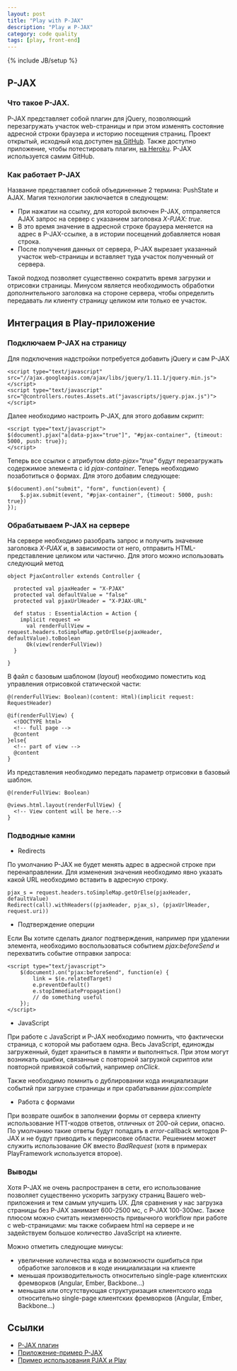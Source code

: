 ```yaml
---
layout: post
title: "Play with P-JAX"
description: "Play и P-JAX"
category: code quality
tags: [play, front-end]
---
```

{% include JB/setup %}

## P-JAX

### Что такое P-JAX.

P-JAX представляет собой плагин для jQuery, позволяющий перезагружать участок web-страницы и при этом изменять состояние адресной строки браузера и историю посещения страниц.
Проект открытый, исходный код доступен [на GitHub](https://github.com/defunkt/jquery-pjax). Также доступно приложение, чтобы потестировать плагин, [на Heroku](http://pjax.heroku.com).
P-JAX используется самим GitHub.

### Как работает P-JAX

Название представляет собой объединенные 2 термина: PushState и AJAX.
Магия технологии заключается в следующем:

* При нажатии на ссылку, для которой включен P-JAX, отпраляется AJAX запрос на сервер с указанием заголовка _X-PJAX: true_.
* В это время значение в адресной строке браузера меняется на адрес в P-JAX-ссылке, а в истории посещений добавляется новая строка.
* После получения данных от сервера, P-JAX вырезает указанный участок web-страницы и вставляет туда участок полученный от сервера.

Такой подход позволяет существенно сократить время загрузки и отрисовки страницы.
Минусом является необходимость обработки дополнительного заголовка на стороне сервера, чтобы определить передавать ли клиенту страницу целиком или только ее участок.

## Интеграция в Play-приложение

### Подключаем P-JAX на страницу

Для подключения надстройки потребуется добавить jQuery и сам P-JAX


    <script type="text/javascript" src="//ajax.googleapis.com/ajax/libs/jquery/1.11.1/jquery.min.js"></script>
    <script type="text/javascript" src="@controllers.routes.Assets.at("javascripts/jquery.pjax.js")"></script>


Далее необходимо настроить P-JAX, для этого добавим скрипт:


    <script type="text/javascript">
    $(document).pjax("a[data-pjax="true"]", "#pjax-container", {timeout: 5000, push: true});
    </script>


Теперь все ссылки с атрибутом _data-pjax="true"_ будут перезагружать содержимое элемента с id _pjax-container_.
Теперь необходимо позаботиться о формах. Для этого добавим следующее:


    $(document).on("submit", "form", function(event) {
        $.pjax.submit(event, "#pjax-container", {timeout: 5000, push: true})
    });


### Обрабатываем P-JAX на сервере

На сервере необходимо разобрать запрос и получить значение заголовка _X-PJAX_ и, в зависимости от него, отправить HTML-представление целиком или частично.
Для этого можно использовать следующий метод


    object PjaxController extends Controller {

      protected val pjaxHeader = "X-PJAX"
      protected val defaultValue = "false"
      protected val pjaxUrlHeader = "X-PJAX-URL"

      def status : EssentialAction = Action {
        implicit request =>
          val renderFullView = request.headers.toSimpleMap.getOrElse(pjaxHeader, defaultValue).toBoolean
          Ok(view(renderFullView))
      }

    }


В файл с базовым шаблоном (_layout_) необходимо поместить код управления отрисовкой статической части:


    @(renderFullView: Boolean)(content: Html)(implicit request: RequestHeader)

    @if(renderFullView) {
      <!DOCTYPE html>
      <!-- full page -->
      @content
    }else{
      <!-- part of view -->
      @content
    }


Из представления необходимо передать параметр отрисовки в базовый шаблон.


    @(renderFullView: Boolean)

    @views.html.layout(renderFullView) {
      <!-- View content will be here.-->
    }


### Подводные камни

* Redirects

По умолчанию P-JAX не будет менять адрес в адресной строке при перенаправлении. Для изменения значения необходимо явно указать какой URL необходимо вставить в адресную строку.


    pjax_s = request.headers.toSimpleMap.getOrElse(pjaxHeader, defaultValue)
    Redirect(call).withHeaders((pjaxHeader, pjax_s), (pjaxUrlHeader, request.uri))


* Подтверждение оперции

Если Вы хотите сделать диалог подтверждения, например при удалении элемента, необходимо воспользоваться событием _pjax:beforeSend_ и перехватить событие отправки запроса:


    <script type="text/javascript">
        $(document).on("pjax:beforeSend", function(e) {
            link = $(e.relatedTarget)
            e.preventDefault()
            e.stopImmediatePropagation()
            // do something useful
        });
    </script>


* JavaScript

При работе с JavaScript и P-JAX необходимо помнить, что фактически страница, с которой мы работаем одна. Весь JavaScript, единожды загруженный, будет храниться в памяти и выполняться.
При этом могут возникать ошибки, связанные с повторной загрузкой скриптов или повторной привязкой событий, например _onClick_.

Также необходимо помнить о дублировании кода инициализации событий при загрузке страницы и при срабатывании _pjax:complete_

* Работа с формами

При возврате ошибок в заполнении формы от сервера клиенту использование HTT-кодов ответов, отличных от 200-ой серии, опасно. По умолчанию такие ответы будут попадать в _error_-callback методов P-JAX и не будут приводить к перерисовке области.
Решением может служить использование _OK_ вместо _BadRequest_ (хотя в примерах PlayFramework используется второе).

### Выводы

Хотя P-JAX не очень распространен в сети, его использование позволяет существенно ускорить загрузку страниц Вашего web-приложения и тем самым улучшить UX.
Для сравнения у нас загрузка страницы без P-JAX занимает 600-2500 мс, с P-JAX 100-300мс.
Также плюсом можно считать неизменность привычного workflow при работе с web-страницами: мы также собираем html на сервере и не задействуем большое количество JavaScript на клиенте.

Можно отметить следующие минусы:

* увеличение количества кода и возможности ошибиться при обработке заголовков и в коде инициализации на клиенте
* меньшая производительность относительно single-page клиентских фремворков (Angular, Ember, Backbone...)
* меньшая или отсутствующая структуризация клиентского кода относительно single-page клиентских фремворков (Angular, Ember, Backbone...)

## Ссылки

* [P-JAX плагин](https://github.com/defunkt/jquery-pjax)
* [Приложение-пример P-JAX](http://pjax.heroku.com)
* [Пример использования PJAX и Play](https://github.com/pvillega/pjax-Forms)
